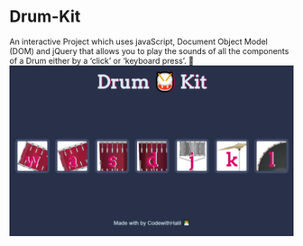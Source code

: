 # Drum-Kit
An interactive Project which uses javaScript, Document Object Model (DOM) and jQuery that allows you to play the sounds of all the components of a Drum either by a ‘click’ or ‘keyboard press’. 🎵
![Drum-Kit](https://github.com/halilenesozdemir/Drum-Kit/blob/main/images/Drum-Kit.png)
